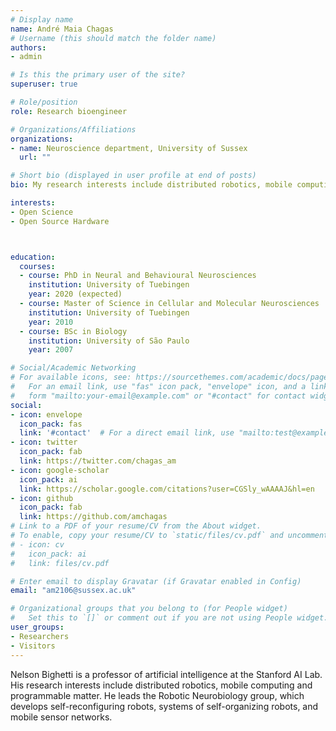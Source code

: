 ```yaml
---
# Display name
name: André Maia Chagas
# Username (this should match the folder name)
authors:
- admin

# Is this the primary user of the site?
superuser: true

# Role/position
role: Research bioengineer

# Organizations/Affiliations
organizations:
- name: Neuroscience department, University of Sussex
  url: ""

# Short bio (displayed in user profile at end of posts)
bio: My research interests include distributed robotics, mobile computing and programmable matter.

interests:
- Open Science
- Open Source Hardware



education:
  courses:
  - course: PhD in Neural and Behavioural Neurosciences
    institution: University of Tuebingen
    year: 2020 (expected)
  - course: Master of Science in Cellular and Molecular Neurosciences
    institution: University of Tuebingen
    year: 2010
  - course: BSc in Biology
    institution: University of São Paulo
    year: 2007

# Social/Academic Networking
# For available icons, see: https://sourcethemes.com/academic/docs/page-builder/#icons
#   For an email link, use "fas" icon pack, "envelope" icon, and a link in the
#   form "mailto:your-email@example.com" or "#contact" for contact widget.
social:
- icon: envelope
  icon_pack: fas
  link: '#contact'  # For a direct email link, use "mailto:test@example.org".
- icon: twitter
  icon_pack: fab
  link: https://twitter.com/chagas_am
- icon: google-scholar
  icon_pack: ai
  link: https://scholar.google.com/citations?user=CGSly_wAAAAJ&hl=en
- icon: github
  icon_pack: fab
  link: https://github.com/amchagas
# Link to a PDF of your resume/CV from the About widget.
# To enable, copy your resume/CV to `static/files/cv.pdf` and uncomment the lines below.
# - icon: cv
#   icon_pack: ai
#   link: files/cv.pdf

# Enter email to display Gravatar (if Gravatar enabled in Config)
email: "am2106@sussex.ac.uk"

# Organizational groups that you belong to (for People widget)
#   Set this to `[]` or comment out if you are not using People widget.
user_groups:
- Researchers
- Visitors
---
```


Nelson Bighetti is a professor of artificial intelligence at the Stanford AI Lab. His research interests include distributed robotics, mobile computing and programmable matter. He leads the Robotic Neurobiology group, which develops self-reconfiguring robots, systems of self-organizing robots, and mobile sensor networks.
